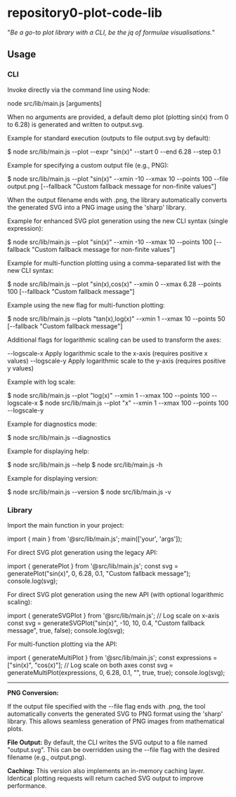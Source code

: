 # repository0-plot-code-lib

"_Be a go-to plot library with a CLI, be the jq of formulae visualisations._"

## Usage

### CLI

Invoke directly via the command line using Node:

  node src/lib/main.js [arguments]

When no arguments are provided, a default demo plot (plotting sin(x) from 0 to 6.28) is generated and written to output.svg.

Example for standard execution (outputs to file output.svg by default):

  $ node src/lib/main.js --plot --expr "sin(x)" --start 0 --end 6.28 --step 0.1

Example for specifying a custom output file (e.g., PNG):

  $ node src/lib/main.js --plot "sin(x)" --xmin -10 --xmax 10 --points 100 --file output.png [--fallback "Custom fallback message for non-finite values"]

When the output filename ends with .png, the library automatically converts the generated SVG into a PNG image using the 'sharp' library.

Example for enhanced SVG plot generation using the new CLI syntax (single expression):

  $ node src/lib/main.js --plot "sin(x)" --xmin -10 --xmax 10 --points 100 [--fallback "Custom fallback message for non-finite values"]

Example for multi-function plotting using a comma-separated list with the new CLI syntax:

  $ node src/lib/main.js --plot "sin(x),cos(x)" --xmin 0 --xmax 6.28 --points 100 [--fallback "Custom fallback message"]

Example using the new flag for multi-function plotting:

  $ node src/lib/main.js --plots "tan(x),log(x)" --xmin 1 --xmax 10 --points 50 [--fallback "Custom fallback message"]

Additional flags for logarithmic scaling can be used to transform the axes:

  --logscale-x        Apply logarithmic scale to the x-axis (requires positive x values)
  --logscale-y        Apply logarithmic scale to the y-axis (requires positive y values)

Example with log scale:

  $ node src/lib/main.js --plot "log(x)" --xmin 1 --xmax 100 --points 100 --logscale-x
  $ node src/lib/main.js --plot "x" --xmin 1 --xmax 100 --points 100 --logscale-y

Example for diagnostics mode:

  $ node src/lib/main.js --diagnostics

Example for displaying help:

  $ node src/lib/main.js --help
  $ node src/lib/main.js -h

Example for displaying version:

  $ node src/lib/main.js --version
  $ node src/lib/main.js -v

### Library

Import the main function in your project:

  import { main } from '@src/lib/main.js';
  main(['your', 'args']);

For direct SVG plot generation using the legacy API:

  import { generatePlot } from '@src/lib/main.js';
  const svg = generatePlot("sin(x)", 0, 6.28, 0.1, "Custom fallback message");
  console.log(svg);

For direct SVG plot generation using the new API (with optional logarithmic scaling):

  import { generateSVGPlot } from '@src/lib/main.js';
  // Log scale on x-axis
  const svg = generateSVGPlot("sin(x)", -10, 10, 0.4, "Custom fallback message", true, false);
  console.log(svg);

For multi-function plotting via the API:

  import { generateMultiPlot } from '@src/lib/main.js';
  const expressions = ["sin(x)", "cos(x)"];
  // Log scale on both axes
  const svg = generateMultiPlot(expressions, 0, 6.28, 0.1, "", true, true);
  console.log(svg);

---

**PNG Conversion:**

If the output file specified with the --file flag ends with .png, the tool automatically converts the generated SVG to PNG format using the 'sharp' library. This allows seamless generation of PNG images from mathematical plots.

**File Output:** By default, the CLI writes the SVG output to a file named "output.svg". This can be overridden using the --file flag with the desired filename (e.g., output.png).

**Caching:** This version also implements an in-memory caching layer. Identical plotting requests will return cached SVG output to improve performance.

